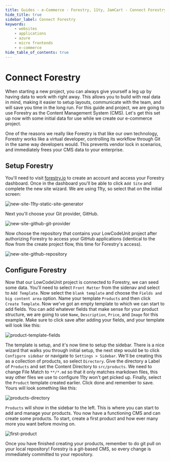 ```yaml
---
title: Guides - e-Commerce - Forestry, 11ty, JamCart - Connect Forestry
hide_title: true
sidebar_label: Connect Forestry
keywords:
    - websites
    - applications
    - azure
    - micro frontends
    - e-commerce
hide_table_of_contents: true
---
```


# Connect Forestry

When starting a new project, you can always give yourself a leg up by having data to work with right away.  This allows you to build with real data in mind, making it easier to setup layouts, communicate with the team, and will save you time in the long run.  For this guide and project, we are going to use Forestry as the Content Management System (CMS).  Let's get this set up now with some initial data for use while we create our e-commerce project.

One of the reasons we really like Forestry is that like our own technology, Forestry works like a virtual developer, controlling its workflow through Git in the same way developers would.  This prevents vendor lock in scenarios, and immediately frees your CMS data to your enterprise.  

## Setup Forestry

You'll need to visit [forestry.io](https://forestry.io/) to create an account and access your Forestry dashboard.  Once in the dashboard you'll be able to click `Add Site` and complete the new site wizard.  We are using 11ty, so select that on the initial screen:

![new-site-11ty-static-site-generator](/img/screenshots/forestry/new-site-11ty-static-site-generator.png)

Next you'll choose your Git provider, GitHub.

![new-site-github-git-provider](/img/screenshots/forestry/new-site-github-git-provider.png)

Now choose the repository that contains your LowCodeUnit project after authorizing Forestry to access your GitHub applications (identical to the flow from the create project flow, this time for Forestry's access).

![new-site-github-repository](/img/screenshots/forestry/new-site-github-repository.png)

## Configure Forestry

Now that our LowCodeUnit project is connected to Forestry, we can seed some data.  You'll need to select `Front Matter` from the sidenav and select to `Add Template`.  Now select the `blank template` and choose the `Fields and big content area` option.  Name your template `Products` and then click `Create Template`.  Now we've got an empty template to which we can start to add fields.  You can add whatever fields that make sense for your product structure, we are going to use `Name`, `Description`, `Price`, and `Image` for this example.  Make sure to click save after adding your fields, and your template will look like this:

![product-template-fields](/img/screenshots/forestry/product-template-fields.png)

The template is setup, and it's now time to setup the sidebar.  There is a nice wizard that walks you through initial setup, the next step would be to click `Configure sidebar` or navigate to `Settings > Sidebar`.  We'll be creating this as a collection of products, so select `Directory`.  Give the directory a Label of `Products` and set the Content Directory to `src/products`.  We need to change File Match to `**/*.md` so that it only matches markdown files, this way other files we use to configure 11ty won't get picked up. Finally, select the `Product` template created earlier.  Click done and remember to save.  Yours will look something like this:

![products-directory](/img/screenshots/forestry/products-directory.png)

`Products` will show in the sidebar to the left.  This is where you can start to add and manage your products. You now have a functioning CMS and can create some products.  To start, create a first product and how ever many more you want before moving on.

![first-product](/img/screenshots/forestry/first-product.png)

Once you have finished creating your products, remember to do git pull on your local repository! Forestry is a git-based CMS, so every change is immediately committed to your repository.
